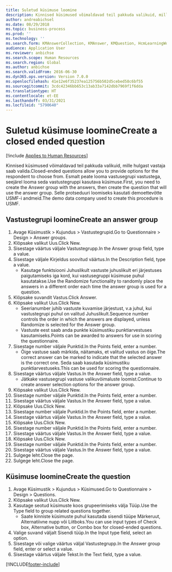 ```yaml
---
title: Suletud küsimuse loomine
description: Kinnised küsimused võimaldavad teil pakkuda valikuid, mille hulgast vastaja saab valida.
author: andreabichsel
ms.date: 08/29/2018
ms.topic: business-process
ms.prod: ''
ms.technology: ''
ms.search.form: KMAnswerCollection, KMAnswer, KMQuestion, HcmLearningWorkspace
audience: Application User
ms.reviewer: anbichse
ms.search.scope: Human Resources
ms.search.region: Global
ms.author: anbichse
ms.search.validFrom: 2016-06-30
ms.dyn365.ops.version: Version 7.0.0
ms.openlocfilehash: 41e12e6f35237ea125756b502d5cebed58c6bf55
ms.sourcegitcommit: 3cdc42346bb653c13ab33a7142dbb7969f1f6dda
ms.translationtype: HT
ms.contentlocale: et-EE
ms.lasthandoff: 03/31/2021
ms.locfileid: "5790640"
---
```

# <a name="create-a-closed-ended-question"></a><span data-ttu-id="797d6-103">Suletud küsimuse loomine</span><span class="sxs-lookup"><span data-stu-id="797d6-103">Create a closed ended question</span></span>

[!include [Applies to Human Resources](../includes/applies-to-hr.md)]



<span data-ttu-id="797d6-104">Kinnised küsimused võimaldavad teil pakkuda valikuid, mille hulgast vastaja saab valida.</span><span class="sxs-lookup"><span data-stu-id="797d6-104">Closed-ended questions allow you to provide options for the respondent to choose from.</span></span> <span data-ttu-id="797d6-105">Esmalt peate looma vastusegrupi vastustega, seejärel looma seda vastustegruppi kasutava küsimuse.</span><span class="sxs-lookup"><span data-stu-id="797d6-105">First, you need to create the Answer group with the answers, then create the question that will use the answer group.</span></span> <span data-ttu-id="797d6-106">Selle protseduuri loomiseks kasutati demoettevõtte USMF-i andmeid.</span><span class="sxs-lookup"><span data-stu-id="797d6-106">The demo data company used to create this procedure is USMF.</span></span>


## <a name="create-an-answer-group"></a><span data-ttu-id="797d6-107">Vastustegrupi loomine</span><span class="sxs-lookup"><span data-stu-id="797d6-107">Create an answer group</span></span>
1. <span data-ttu-id="797d6-108">Avage Küsimustik > Kujundus > Vastustegrupid.</span><span class="sxs-lookup"><span data-stu-id="797d6-108">Go to Questionnaire > Design > Answer groups.</span></span>
2. <span data-ttu-id="797d6-109">Klõpsake valikut Uus.</span><span class="sxs-lookup"><span data-stu-id="797d6-109">Click New.</span></span>
3. <span data-ttu-id="797d6-110">Sisestage väärtus väljale Vastustegrupp.</span><span class="sxs-lookup"><span data-stu-id="797d6-110">In the Answer group field, type a value.</span></span>
4. <span data-ttu-id="797d6-111">Sisestage väljale Kirjeldus soovitud väärtus.</span><span class="sxs-lookup"><span data-stu-id="797d6-111">In the Description field, type a value.</span></span>
    * <span data-ttu-id="797d6-112">Kasutage funktsiooni Juhuslikult vastuste juhuslikult eri järjestuses paigutamiseks iga kord, kui vastusegruppi küsimuse puhul kasutatakse.</span><span class="sxs-lookup"><span data-stu-id="797d6-112">Use the Randomize functionality to randomly place the answers in a different order each time the answer group is used for a question.</span></span>  
5. <span data-ttu-id="797d6-113">Klõpsake suvandit Vastus.</span><span class="sxs-lookup"><span data-stu-id="797d6-113">Click Answer.</span></span>
6. <span data-ttu-id="797d6-114">Klõpsake valikut Uus.</span><span class="sxs-lookup"><span data-stu-id="797d6-114">Click New.</span></span>
    * <span data-ttu-id="797d6-115">Seerianumber juhib vastuste kuvamise järjestust, v.a juhul, kui vastustegrupi puhul on valitud Juhuslikult.</span><span class="sxs-lookup"><span data-stu-id="797d6-115">Sequence number controls the order in which the answers are displayed, unless Randomize is selected for the Answer group.</span></span>  
    * <span data-ttu-id="797d6-116">Vastuste eest saab anda punkte küsimustiku punktiarvestuses kasutamiseks.</span><span class="sxs-lookup"><span data-stu-id="797d6-116">Points can be awarded to answers for use in scoring the questionnaire.</span></span>  
7. <span data-ttu-id="797d6-117">Sisestage number väljale Punktid.</span><span class="sxs-lookup"><span data-stu-id="797d6-117">In the Points field, enter a number.</span></span>
    * <span data-ttu-id="797d6-118">Õige vastuse saab märkida, näitamaks, et valitud vastus on õige.</span><span class="sxs-lookup"><span data-stu-id="797d6-118">The correct answer can be marked to indicate that the selected answer is the correct one.</span></span> <span data-ttu-id="797d6-119">Seda saab kasutada küsimustiku punktiarvestuseks.</span><span class="sxs-lookup"><span data-stu-id="797d6-119">This can be used for scoring the questionnaire.</span></span>  
8. <span data-ttu-id="797d6-120">Sisestage väärtus väljale Vastus.</span><span class="sxs-lookup"><span data-stu-id="797d6-120">In the Answer field, type a value.</span></span>
    * <span data-ttu-id="797d6-121">Jätkake vastusegrupi vastuse valikuvõimaluste loomist.</span><span class="sxs-lookup"><span data-stu-id="797d6-121">Continue to create answer selection options for the answer group.</span></span>  
9. <span data-ttu-id="797d6-122">Klõpsake valikut Uus.</span><span class="sxs-lookup"><span data-stu-id="797d6-122">Click New.</span></span>
10. <span data-ttu-id="797d6-123">Sisestage number väljale Punktid.</span><span class="sxs-lookup"><span data-stu-id="797d6-123">In the Points field, enter a number.</span></span>
11. <span data-ttu-id="797d6-124">Sisestage väärtus väljale Vastus.</span><span class="sxs-lookup"><span data-stu-id="797d6-124">In the Answer field, type a value.</span></span>
12. <span data-ttu-id="797d6-125">Klõpsake Uus.</span><span class="sxs-lookup"><span data-stu-id="797d6-125">Click New.</span></span>
13. <span data-ttu-id="797d6-126">Sisestage number väljale Punktid.</span><span class="sxs-lookup"><span data-stu-id="797d6-126">In the Points field, enter a number.</span></span>
14. <span data-ttu-id="797d6-127">Sisestage väärtus väljale Vastus.</span><span class="sxs-lookup"><span data-stu-id="797d6-127">In the Answer field, type a value.</span></span>
15. <span data-ttu-id="797d6-128">Klõpsake Uus.</span><span class="sxs-lookup"><span data-stu-id="797d6-128">Click New.</span></span>
16. <span data-ttu-id="797d6-129">Sisestage number väljale Punktid.</span><span class="sxs-lookup"><span data-stu-id="797d6-129">In the Points field, enter a number.</span></span>
17. <span data-ttu-id="797d6-130">Sisestage väärtus väljale Vastus.</span><span class="sxs-lookup"><span data-stu-id="797d6-130">In the Answer field, type a value.</span></span>
18. <span data-ttu-id="797d6-131">Klõpsake Uus.</span><span class="sxs-lookup"><span data-stu-id="797d6-131">Click New.</span></span>
19. <span data-ttu-id="797d6-132">Sisestage number väljale Punktid.</span><span class="sxs-lookup"><span data-stu-id="797d6-132">In the Points field, enter a number.</span></span>
20. <span data-ttu-id="797d6-133">Sisestage väärtus väljale Vastus.</span><span class="sxs-lookup"><span data-stu-id="797d6-133">In the Answer field, type a value.</span></span>
21. <span data-ttu-id="797d6-134">Sulgege leht.</span><span class="sxs-lookup"><span data-stu-id="797d6-134">Close the page.</span></span>
22. <span data-ttu-id="797d6-135">Sulgege leht.</span><span class="sxs-lookup"><span data-stu-id="797d6-135">Close the page.</span></span>

## <a name="create-the-question"></a><span data-ttu-id="797d6-136">Küsimuse loomine</span><span class="sxs-lookup"><span data-stu-id="797d6-136">Create the question</span></span>
1. <span data-ttu-id="797d6-137">Avage Küsimustik > Kujundus > Küsimused.</span><span class="sxs-lookup"><span data-stu-id="797d6-137">Go to Questionnaire > Design > Questions.</span></span>
2. <span data-ttu-id="797d6-138">Klõpsake valikut Uus.</span><span class="sxs-lookup"><span data-stu-id="797d6-138">Click New.</span></span>
3. <span data-ttu-id="797d6-139">Kasutage seotud küsimuste koos grupeerimiseks välja Tüüp.</span><span class="sxs-lookup"><span data-stu-id="797d6-139">Use the Type field to group related questions together.</span></span>
    * <span data-ttu-id="797d6-140">Saate kinniste küsimuste puhul kasutada sisendi tüüpe Märkeruut, Alternatiivne nupp või Liitboks.</span><span class="sxs-lookup"><span data-stu-id="797d6-140">You can use input types of Check box, Alternative button, or Combo box for closed-ended questions.</span></span>  
4. <span data-ttu-id="797d6-141">Valige suvand väljalt Sisendi tüüp.</span><span class="sxs-lookup"><span data-stu-id="797d6-141">In the Input type field, select an option.</span></span>
5. <span data-ttu-id="797d6-142">Sisestage või valige väärtus väljal Vastustegrupp.</span><span class="sxs-lookup"><span data-stu-id="797d6-142">In the Answer group field, enter or select a value.</span></span>
6. <span data-ttu-id="797d6-143">Sisestage väärtus väljale Tekst.</span><span class="sxs-lookup"><span data-stu-id="797d6-143">In the Text field, type a value.</span></span>



[!INCLUDE[footer-include](../includes/footer-banner.md)]